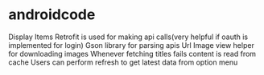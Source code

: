 # androidcode
Display Items
Retrofit is used for making api calls(very helpful if oauth is implemented for login)
Gson library for parsing apis
Url Image view helper for downloading images
Whenever fetching titles fails content is read from cache
Users can perform refresh to get latest data from option menu



